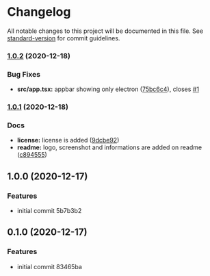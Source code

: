 # Changelog

All notable changes to this project will be documented in this file. See [standard-version](https://github.com/conventional-changelog/standard-version) for commit guidelines.

### [1.0.2](https://github.com/oktaysenkan/albion-online-market-inspector/compare/v1.0.1...v1.0.2) (2020-12-18)


### Bug Fixes

* **src/app.tsx:** appbar showing only electron ([75bc6c4](https://github.com/oktaysenkan/albion-online-market-inspector/commit/75bc6c4a78f50adaaac73a3e55c83f6612424a09)), closes [#1](https://github.com/oktaysenkan/albion-online-market-inspector/issues/1)

### [1.0.1](https://github.com/oktaysenkan/albion-online-market-inspector/compare/v1.0.0...v1.0.1) (2020-12-18)


### Docs

* **license:** license is added ([9dcbe92](https://github.com/oktaysenkan/albion-online-market-inspector/commit/9dcbe926dd2b8f59632ad4b8e5e076559c890831))
* **readme:** logo, screenshot and informations are added on readme ([c894555](https://github.com/oktaysenkan/albion-online-market-inspector/commit/c894555e00ab37fac7b0cba1d931e16c1cfba662))

## 1.0.0 (2020-12-17)


### Features

* initial commit 5b7b3b2

## 0.1.0 (2020-12-17)


### Features

* initial commit 83465ba
